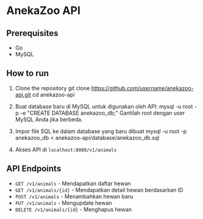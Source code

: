 # AnekaZoo API

## Prerequisites
- Go
- MySQL 

## How to run

1. Clone the repository
git clone https://github.com/username/anekazoo-api.git
cd anekazoo-api

2. Buat database baru di MySQL untuk digunakan oleh API:
mysql -u root -p -e "CREATE DATABASE anekazoo_db;"
Gantilah root dengan user MySQL Anda jika berbeda.

3. Impor file SQL ke dalam database yang baru dibuat
mysql -u root -p anekazoo_db < anekazoo-api/database/anekazoo_db.sql

4. Akses API di `localhost:8080/v1/animals`

## API Endpoints
- `GET /v1/animals` - Mendapatkan daftar hewan
- `GET /v1/animals/{id}` - Mendapatkan detail hewan berdasarkan ID
- `POST /v1/animals` - Menambahkan hewan baru
- `PUT /v1/animals` - Mengupdate hewan
- `DELETE /v1/animals/{id}` - Menghapus hewan
